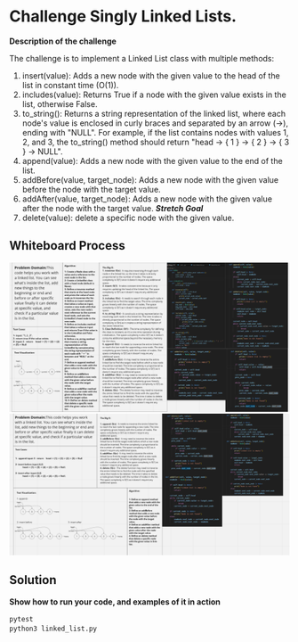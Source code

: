 # Challenge Singly Linked Lists.
**Description of the challenge**

The challenge is to implement a Linked List class with multiple methods:

1. insert(value): Adds a new node with the given value to the head of the list in constant time (O(1)).
2. includes(value): Returns True if a node with the given value exists in the list, otherwise False.
3. to_string(): Returns a string representation of the linked list, where each node's value is enclosed in curly braces and separated by an arrow (->), ending with "NULL". For example, if the list contains nodes with values 1, 2, and 3, the to_string() method should return "head -> { 1 } -> { 2 } -> { 3 } -> NULL".
4. append(value): Adds a new node with the given value to the end of the list.
5. addBefore(value, target_node): Adds a new node with the given value before the node with the target value.
6. addAfter(value, target_node): Adds a new node with the given value after the node with the target value.
***Stretch Goal***
7. delete(value): delete a specific node with the given value. 




## Whiteboard Process
![WB5](./WB5.png)
![WB5](./WB6.png)



## Solution
**Show how to run your code, and examples of it in action**
```python
pytest 
python3 linked_list.py
```

